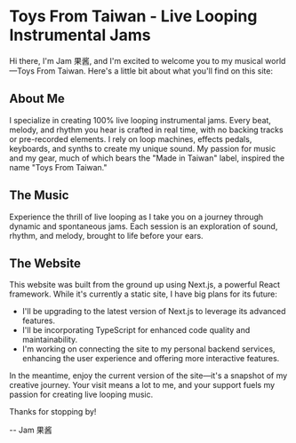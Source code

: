 # Toys From Taiwan - Live Looping Instrumental Jams

Hi there, I'm Jam 果酱, and I'm excited to welcome you to my musical world—Toys From Taiwan. Here's a little bit about what you'll find on this site:

## About Me

I specialize in creating 100% live looping instrumental jams. Every beat, melody, and rhythm you hear is crafted in real time, with no backing tracks or pre-recorded elements. I rely on loop machines, effects pedals, keyboards, and synths to create my unique sound. My passion for music and my gear, much of which bears the "Made in Taiwan" label, inspired the name "Toys From Taiwan."

## The Music

Experience the thrill of live looping as I take you on a journey through dynamic and spontaneous jams. Each session is an exploration of sound, rhythm, and melody, brought to life before your ears.

## The Website

This website was built from the ground up using Next.js, a powerful React framework. While it's currently a static site, I have big plans for its future:

- I'll be upgrading to the latest version of Next.js to leverage its advanced features.
- I'll be incorporating TypeScript for enhanced code quality and maintainability.
- I'm working on connecting the site to my personal backend services, enhancing the user experience and offering more interactive features.

In the meantime, enjoy the current version of the site—it's a snapshot of my creative journey. Your visit means a lot to me, and your support fuels my passion for creating live looping music.

Thanks for stopping by!

\-- Jam 果酱
